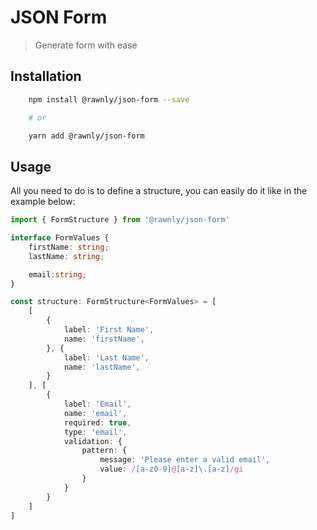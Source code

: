 # JSON Form
> Generate form with ease

## Installation
```sh
    npm install @rawnly/json-form --save

    # or

    yarn add @rawnly/json-form
```

## Usage
All you need to do is to define a structure, you can easily do it like in the example below:

```ts
import { FormStructure } from '@rawnly/json-form'

interface FormValues {
    firstName: string;
    lastName: string;

    email:string;
}

const structure: FormStructure<FormValues> = [
    [
        {
            label: 'First Name',
            name: 'firstName',
        }, {
            label: 'Last Name',
            name: 'lastName',
        }
    ], [
        {
            label: 'Email',
            name: 'email',
            required: true,
            type: 'email',
            validation: {
                pattern: {
                    message: 'Please enter a valid email',
                    value: /[a-z0-9]@[a-z]\.[a-z]/gi
                }
            }
        }
    ]
]
```